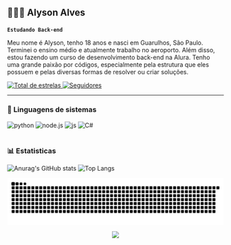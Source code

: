 ## 👨🏽‍💻 Alyson Alves

**`Estudando Back-end`**

Meu nome é Alyson, tenho 18 anos e nasci em Guarulhos, São Paulo. Terminei o ensino médio e atualmente trabalho no aeroporto. Além disso, estou fazendo um curso de desenvolvimento back-end na Alura. Tenho uma grande paixão por códigos, especialmente pela estrutura que eles possuem e pelas diversas formas de resolver ou criar soluções.

<p align="left">
    <a href="https://github.com/AlysonAlly?tab=repositories&sort=stargazers">
        <img 
            alt="Total de estrelas" 
            title="Total de estrelas GitHub" 
            src="https://custom-icon-badges.demolab.com/github/stars/AlysonAlly?color=55960c&style=for-the-badge&labelColor=488207&logo=star&label=estrelas"
        />
    </a>
    <a href="https://github.com/AlysonAlly?tab=followers">
        <img 
            alt="Seguidores" 
            title="Me siga no GitHub" 
            src="https://custom-icon-badges.demolab.com/github/followers/AlysonAlly=236ad3&labelColor=1155ba&style=for-the-badge&logo=github&label=Seguidores&logoColor=white"
        />
    </a>
</p>

---

### 🤖 Linguagens de sistemas

<div style="display: inline_block">
  <img align="center" alt="python" src="https://img.shields.io/badge/Python-14354C?style=for-the-badge&logo=python&logoColor=white" />
  <img align="center" alt="node.js" src="https://img.shields.io/badge/Node.js-43853D?style=for-the-badge&logo=node.js&logoColor=white" />
  <img align="center" alt="js" src="https://img.shields.io/badge/JavaScript-F7DF1E?style=for-the-badge&logo=javascript&logoColor=black" /> 
  <img align="center" alt="C#" src="https://img.shields.io/badge/C%23-239120?style=for-the-badge&logo=c-sharp&logoColor=white" />
</div><br/>

### 📊 Estatisticas
![Anurag's GitHub stats](https://github-readme-stats.vercel.app/api?username=AlysonAlly&show_icons=true&theme=dark)
![Top Langs](https://github-readme-stats.vercel.app/api/top-langs/?username=AlysonAlly&layout=compact&theme=dark)
 
<picture align="center">
  <source media="(prefers-color-scheme: dark)" srcset="https://raw.githubusercontent.com/AlysonAlly/AlysonAlly/output/github-contribution-grid-snake-dark.svg">
  <source media="(prefers-color-scheme: light)" srcset="https://raw.githubusercontent.com/AlysonAlly/AlysonAlly/output/github-contribution-grid-snake-dark.svg">
  <img align="center" alt="github contribution grid snake animation" src="https://raw.githubusercontent.com/AlysonAlly/AlysonAlly/output/github-contribution-grid-snake.svg">
</picture>

<p align="center">
<img width="130" src="https://media1.tenor.com/images/a0006796fe1fd02e9480a0d42ff37447/tenor.gif?itemid=11743614">
</p> 
